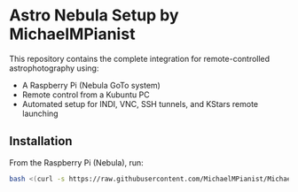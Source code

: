 # Astro Nebula Setup by MichaelMPianist

This repository contains the complete integration for remote-controlled astrophotography using:
- A Raspberry Pi (Nebula GoTo system)
- Remote control from a Kubuntu PC
- Automated setup for INDI, VNC, SSH tunnels, and KStars remote launching

## Installation

From the Raspberry Pi (Nebula), run:
```bash
bash <(curl -s https://raw.githubusercontent.com/MichaelMPianist/MichaelMAstro/main/install.sh)
```
